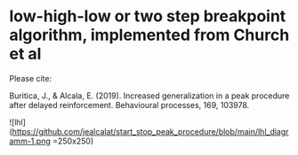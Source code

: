 # low-high-low or two step breakpoint algorithm, implemented from Church et al

Please cite:

Buritica, J., & Alcala, E. (2019). Increased generalization in a peak procedure after delayed reinforcement. Behavioural processes, 169, 103978.

![lhl](https://github.com/jealcalat/start_stop_peak_procedure/blob/main/lhl_diagramm-1.png =250x250)
